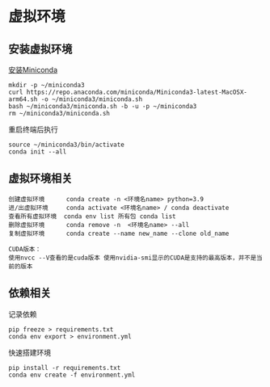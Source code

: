 # 虚拟环境
## 安装虚拟环境
[安装Miniconda](https://www.anaconda.com/docs/getting-started/miniconda/install#macos-2)
```
mkdir -p ~/miniconda3
curl https://repo.anaconda.com/miniconda/Miniconda3-latest-MacOSX-arm64.sh -o ~/miniconda3/miniconda.sh
bash ~/miniconda3/miniconda.sh -b -u -p ~/miniconda3
rm ~/miniconda3/miniconda.sh
```
重启终端后执行
```
source ~/miniconda3/bin/activate
conda init --all
```
## 虚拟环境相关
```
创建虚拟环境      conda create -n <环境名name> python=3.9
进/出虚拟环境     conda activate <环境名name> / conda deactivate
查看所有虚拟环境  conda env list 所有包 conda list 
删除虚拟环境      conda remove -n  <环境名name> --all
复制虚拟环境      conda create --name new_name --clone old_name

CUDA版本：
使用nvcc --V查看的是cuda版本 使用nvidia-smi显示的CUDA是支持的最高版本，并不是当前的版本
```

## 依赖相关

记录依赖
```
pip freeze > requirements.txt
conda env export > environment.yml
```
快速搭建环境
```
pip install -r requirements.txt
conda env create -f environment.yml
```
# 
